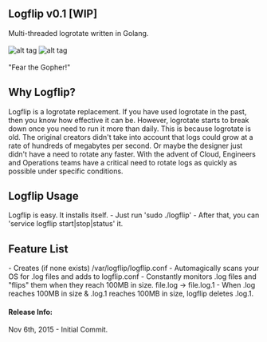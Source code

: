Logflip v0.1 [WIP]
--------
Multi-threaded logrotate written in Golang.<br><br>
![alt tag](http://i.imgur.com/aJuXVII.png) ![alt tag](http://i.imgur.com/DrDNtT7.jpg)
<br><br>"Fear the Gopher!"
<br>

<h2>Why Logflip?</h2>

Logflip is a logrotate replacement. If you have used logrotate in the past, then you know how effective it can be. However, logrotate starts to break down once you need to run it more than daily. This is because logrotate is old. The original creators didn't take into account that logs could grow at a rate of hundreds of megabytes per second. Or maybe the designer just didn't have a need to rotate any faster. With the advent of Cloud, Engineers and Operations teams have a critical need to rotate logs as quickly as possible under specific conditions.

<h2>Logflip Usage</h2>
Logflip is easy. It installs itself. 
- Just run 'sudo ./logflip'
- After that, you can 'service logflip start|stop|status' it.

<h2>Feature List</h2>
- Creates (if none exists) /var/logflip/logflip.conf          
- Automagically scans your OS for .log files and adds to logflip.conf                                             
- Constantly monitors .log files and "flips" them when they reach 100MB in size. file.log -> file.log.1            
- When .log reaches 100MB in size & .log.1 reaches 100MB in size, logflip deletes .log.1.                            

<h4>Release Info:</h4>
Nov 6th, 2015 - Initial Commit.
